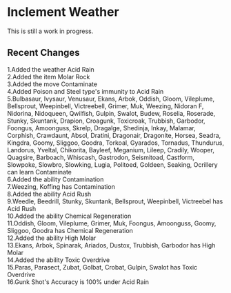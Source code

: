 Inclement Weather
========================================================================

This is still a work in progress.

Recent Changes
------------------------------------------------------------------------

1.Added the weather Acid Rain <br/>
2.Added the item Molar Rock <br/>
3.Added the move Contaminate <br/>
4.Added Poison and Steel type's immunity to Acid Rain <br/>
5.Bulbasaur, Ivysaur, Venusaur, Ekans, Arbok, Oddish, Gloom, Vileplume, Bellsprout, Weepinbell, Victreebell, Grimer, Muk, Weezing, Nidoran F, Nidorina, Nidoqueen, Qwilfish, Gulpin, Swalot, Budew, Roselia, Roserade, Stunky, Skuntank, Drapion, Croagunk, Toxicroak, Trubbish, Garbodor, Foongus, Amoonguss, Skrelp, Dragalge, Shedinja, Inkay, Malamar, Corphish, Crawdaunt, Absol, Dratini, Dragonair, Dragonite, Horsea, Seadra, Kingdra, Goomy, Sliggoo, Goodra, Torkoal, Gyarados, Tornadus, Thundurus, Landorus, Yveltal, Chikorita, Bayleef, Meganium, Lileep, Cradily, Wooper, Quagsire, Barboach, Whiscash, Gastrodon, Seismitoad, Castform, Slowpoke, Slowbro, Slowking, Lugia, Politoed, Goldeen, Seaking, Ocrillery can learn Contaminate <br/>
6.Added the ability Contamination <br/>
7.Weezing, Koffing has Contamination <br/>
8.Added the ability Acid Rush <br/>
9.Weedle, Beedrill, Stunky, Skuntank, Bellsprout, Weepinbell, Victreebel has Acid Rush <br/>
10.Added the ability Chemical Regeneration <br/>
11.Oddish, Gloom, Vileplume, Grimer, Muk, Foongus, Amoonguss, Goomy, Sliggoo, Goodra has Chemical Regeneration <br/>
12.Added the ability High Molar <br/>
13.Ekans, Arbok, Spinarak, Ariados, Dustox, Trubbish, Garbodor has High Molar <br/>
14.Added the ability Toxic Overdrive <br/>
15.Paras, Parasect, Zubat, Golbat, Crobat, Gulpin, Swalot has Toxic Overdrive <br/>
16.Gunk Shot's Accuracy is 100% under Acid Rain
